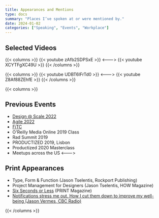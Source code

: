 ```yaml
---
title: Appearances and Mentions
type: docs
summary: "Places I’ve spoken at or were mentioned by."
date: 2024-01-02
categories: ["Speaking", "Events", "Workplace"]
---
```

## Selected Videos

{{< columns >}}
{{< youtube zAfb2SDPSxE >}}
<--->
{{< youtube XCYTFgXC49U >}}
{{< /columns >}}

{{< columns >}}
{{< youtube UDBT6lFrTd0 >}}
<--->
{{< youtube Z8Af88ZEhfE >}}
{{< /columns >}}

{{< columns >}}
## Previous Events
- [Design @ Scale 2022](https://rosenfeldmedia.com/design-at-scale-2022/workshops/)
- [Agile 2022](https://events.agilealliance.org/Agile2022/speaker/437397/josh-mauldin)
- [FiTC](https://fitc.ca/event/spotlightux22/)
- O'Reilly Media Online 2019 Class
- Rad Summit 2019
- PRODUCTIZED 2019, Lisbon
- Productized 2020 Masterclass
- Meetups across the US
<--->
## Print Appearances
- Type, Form & Function (Jason Tselentis, Rockport Publishing)
- Project Management for Designers (Jason Tselentis, HOW Magazine)
- [Six Seconds or Less](https://www.printmag.com/featured/six-seconds-or-less-is-vine-actually-worth-your-time/) (PRINT Magazine)
- [Notifications stress me out. How I cut them down to improve my well-being (Jason Vermes, CBC Radio)](https://www.cbc.ca/radio/spark/377-notification-fatigue-seasonal-ghost-stories-and-more-1.4450632/notifications-stress-me-out-how-i-cut-them-down-to-improve-my-well-being-1.4450646)

{{< /columns >}}

